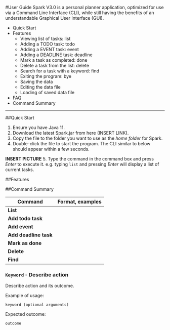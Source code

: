 #User Guide
Spark V3.0 is a personal planner application, optimized for use via a Command Line Interface (CLI),
while still having the benefits of an understandable Graphical User Interface (GUI). 

- Quick Start
- Features 
  - Viewing list of tasks: list
  - Adding a TODO task: todo 
  - Adding a EVENT task: event
  - Adding a DEADLINE task: deadline
  - Mark a task as completed: done
  - Delete a task from the list: delete
  - Search for a task with a keyword: find
  - Exiting the program: bye
  - Saving the data
  - Editing the data file
  - Loading of saved data file
- FAQ
- Command Summary

---


##Quick Start 
1. Ensure you have Java 11.
2. Download the latest Spark.jar from here (INSERT LINK).
3. Copy the file to the folder you want to use as the *home folder* for Spark.
4. Double-click the file to start the program. The CLI similar to below should appear within a few seconds. 


**INSERT PICTURE**
5. Type the command in the command box and press *Enter* to execute it. e.g. typing `list` and pressing *Enter* will
display a list of current tasks.
   
##Features

##Command Summary

| Command | Format, examples |
| ------- | ---------------- |
| **List**| 
| **Add todo task** | 
| **Add event** |
| **Add deadline task** |
| **Mark as done** |
| **Delete** |
| **Find** | 
### `Keyword` - Describe action

Describe action and its outcome.

Example of usage: 

`keyword (optional arguments)`

Expected outcome:

`outcome`
